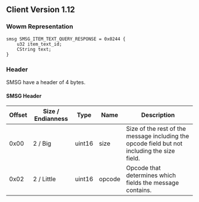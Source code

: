 ## Client Version 1.12

### Wowm Representation
```rust,ignore
smsg SMSG_ITEM_TEXT_QUERY_RESPONSE = 0x0244 {
    u32 item_text_id;    
    CString text;    
}

```
### Header
SMSG have a header of 4 bytes.

#### SMSG Header
| Offset | Size / Endianness | Type   | Name   | Description |
| ------ | ----------------- | ------ | ------ | ----------- |
| 0x00   | 2 / Big           | uint16 | size   | Size of the rest of the message including the opcode field but not including the size field.|
| 0x02   | 2 / Little        | uint16 | opcode | Opcode that determines which fields the message contains.|
